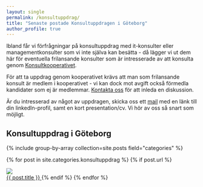 ```yaml
---
layout: single
permalink: /konsultuppdrag/
title: "Senaste postade Konsultuppdragen i Göteborg"
author_profile: true
---
```

Ibland får vi förfrågningar på konsultuppdrag med it-konsulter eller managementkonsulter som vi inte själva kan besätta - då lägger vi ut dem här för eventuella frilansande konsulter som är intresserade av att konsulta genom [Konsultkooperativet](https://konsult.coop).

För att ta uppdrag genom kooperativet krävs att man som frilansande konsult är medlem i kooperativet - vi kan dock mot avgift också förmedla kandidater som ej är medlemmar. [Kontakta oss](https://konsult.coop/contact) för att inleda en diskussion.

Är du intresserad av något av uppdragen, skicka oss ett [mail](mailto:ansok@konsult.coop) med en länk till din linkedIn-profil, samt en kort presentation/cv. Vi hör av oss så snart som möjligt.

## Konsultuppdrag i Göteborg

{% include group-by-array collection=site.posts field="categories" %}

{% for post in site.categories.konsultuppdrag %}
  {% if post.url %}
<a href="/blog{{ post.url }}">
<div class="archive__item-teaser">
<img src="{{ post.header.teaser }}">
</div>
      {{ post.title }}
</a>
  {% endif %}
{% endfor %}
